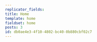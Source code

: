 ```yaml
---
replicator_fields:
title: Home
template: home
fieldset: home
posts: 3
id: db0ae4e3-4f10-4802-bc40-0b880cbf02c7
---
```

